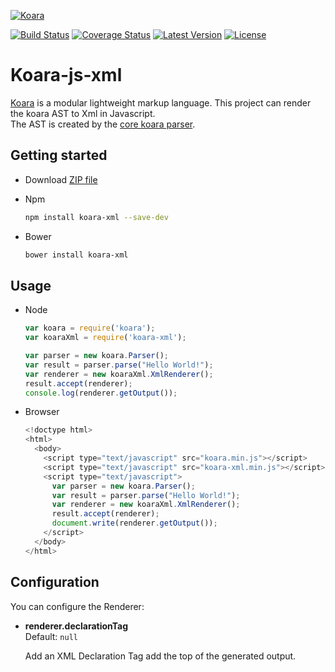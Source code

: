 [![Koara](http://www.koara.io/logo.png)](http://www.koara.io)

[![Build Status](https://img.shields.io/travis/koara/koara-js-xml.svg)](https://travis-ci.org/koara/koara-js-xml)
[![Coverage Status](https://img.shields.io/coveralls/koara/koara-js-xml.svg)](https://coveralls.io/github/koara/koara-js-xml?branch=master)
[![Latest Version](https://img.shields.io/npm/v/koara-xml.svg?maxAge=2592000)]()
[![License](https://img.shields.io/badge/License-Apache%202.0-blue.svg)](https://github.com/koara/koara-js-xml/blob/master/LICENSE)

# Koara-js-xml
[Koara](http://www.koara.io) is a modular lightweight markup language. This project can render the koara AST to Xml in Javascript.  
The AST is created by the [core koara parser](https://github.com/koara/koara-js).

## Getting started
- Download [ZIP file](https://github.com/koara/koara-js-xml/archive/0.6.2.zip)
- Npm

  ```bash
  npm install koara-xml --save-dev
  ```
  
- Bower

  ```xml
  bower install koara-xml
  ```

## Usage
- Node

  ```js
  var koara = require('koara');
  var koaraXml = require('koara-xml');

  var parser = new koara.Parser();
  var result = parser.parse("Hello World!");
  var renderer = new koaraXml.XmlRenderer();
  result.accept(renderer);
  console.log(renderer.getOutput());
  ```
  
- Browser
  
  ```js
  <!doctype html>
  <html>
    <body>
      <script type="text/javascript" src="koara.min.js"></script>
      <script type="text/javascript" src="koara-xml.min.js"></script>
      <script type="text/javascript">
        var parser = new koara.Parser();
        var result = parser.parse("Hello World!");
        var renderer = new koaraXml.XmlRenderer();
        result.accept(renderer);
        document.write(renderer.getOutput());
      </script>
    </body>
  </html>
  ```

## Configuration
You can configure the Renderer:

-  **renderer.declarationTag**  
   Default:	`null`
   
   Add an XML Declaration Tag add the top of the generated output.  